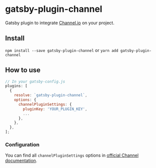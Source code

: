 # gatsby-plugin-channel

Gatsby plugin to integrate [Channel.io](https://channel.io/) on your project.

## Install

`npm install --save gatsby-plugin-channel` or `yarn add gatsby-plugin-channel`

## How to use

```javascript
// In your gatsby-config.js
plugins: [
  {
    resolve: `gatsby-plugin-channel`,
    options: {
      channelPluginSettings: {
        pluginKey: 'YOUR_PLUGIN_KEY',
        ...
      },
    },
  },
];
```

### Configuration

You can find all `channelPluginSettings` options in [official Channel documentation](https://developers.channel.io/docs/web-channelpluginsettings).
